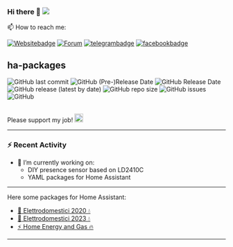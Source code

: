 ### Hi there 👋 ![](https://visitor-badge.glitch.me/badge?page_id=jumping2000.jumping2000)

📫 How to reach me: 

[![Websitebadge]][website] [![Forum][forumbadge]][forum] [![telegrambadge]][telegram] [![facebookbadge]][facebook] 
<br>
## ha-packages
![GitHub last commit](https://img.shields.io/github/last-commit/jumping2000/ha-packages)
![GitHub (Pre-)Release Date](https://img.shields.io/github/release-date-pre/jumping2000/ha-packages)
![GitHub Release Date](https://img.shields.io/github/release-date/jumping2000/ha-packages)
![GitHub release (latest by date)](https://img.shields.io/github/downloads/jumping2000/ha-packages/2023.4.1/total)
![GitHub repo size](https://img.shields.io/github/repo-size/jumping2000/ha-packages)
![GitHub issues](https://img.shields.io/github/issues/jumping2000/ha-packages)
![GitHub](https://img.shields.io/github/license/jumping2000/ha-packages)

<br>
Please support my job! <a href="https://www.buymeacoffee.com/jumping"><img src="https://cdn.buymeacoffee.com/buttons/default-yellow.png" height="20"></a>

---

### :zap: Recent Activity

<!--START_SECTION:activity-->
- 🔭 I’m currently working on:
  -  DIY presence sensor based on LD2410C
  -  YAML packages for Home Assistant
<!--END_SECTION:activity-->

---

Here some packages for Home Assistant:
* [📣 Elettrodomestici 2020 💧](elettrodomestici_2020/README.md)
* [📣 Elettrodomestici 2023 💧](elettrodomestici_2023/README.md)
* [⚡ Home Energy and Gas 🔥](#)

---

<!-- ✨ _special_ ✨ -->
[website]: https://hassiohelp.eu/
[Websitebadge]: https://img.shields.io/website?down_message=Offline&label=HssioHelp&logoColor=blue&up_message=Online&url=https%3A%2F%2Fhassiohelp.eu

[telegram]: https://t.me/HassioHelp
[telegrambadge]: https://img.shields.io/badge/Chat-Telegram-blue?logo=Telegram

[facebook]: https://www.facebook.com/groups/2062381507393179/
[facebookbadge]: https://img.shields.io/badge/Group-Facebook-blue?logo=Facebook

[forum]: https://forum.hassiohelp.eu/
[forumbadge]: https://img.shields.io/badge/HassioHelp-Forum-blue
